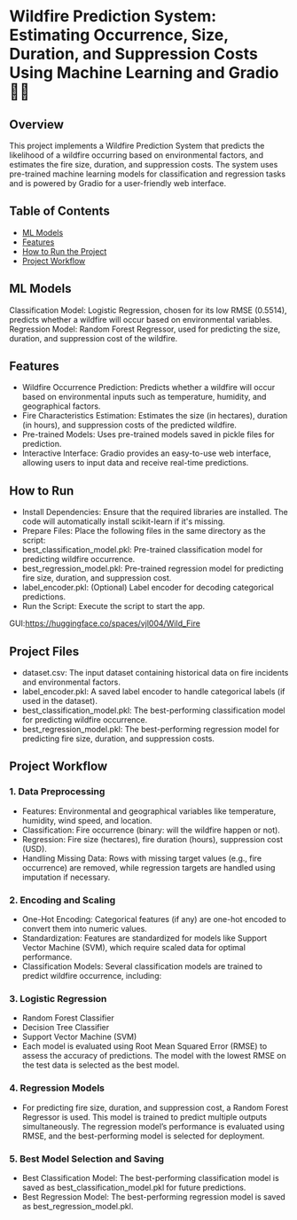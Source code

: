 # Wildfire Prediction System: Estimating Occurrence, Size, Duration, and Suppression Costs Using Machine Learning and Gradio 🌳🔥
## Overview
This project implements a Wildfire Prediction System that predicts the likelihood of a wildfire occurring based on environmental factors, and estimates the fire size, duration, and suppression costs. The system uses pre-trained machine learning models for classification and regression tasks and is powered by Gradio for a user-friendly web interface.

## Table of Contents
- [ML Models](#ML-Models)
- [Features](#Features)
- [How to Run the Project](#How-to-Run)
- [Project Workflow](#Project-Workflow)

## ML Models
Classification Model: Logistic Regression, chosen for its low RMSE (0.5514), predicts whether a wildfire will occur based on environmental variables.
Regression Model: Random Forest Regressor, used for predicting the size, duration, and suppression cost of the wildfire.

## Features
- Wildfire Occurrence Prediction: Predicts whether a wildfire will occur based on environmental inputs such as temperature, humidity, and geographical factors.
- Fire Characteristics Estimation: Estimates the size (in hectares), duration (in hours), and suppression costs of the predicted wildfire.
- Pre-trained Models: Uses pre-trained models saved in pickle files for prediction.
- Interactive Interface: Gradio provides an easy-to-use web interface, allowing users to input data and receive real-time predictions.

## How to Run
- Install Dependencies: Ensure that the required libraries are installed. The code will automatically install scikit-learn if it's missing.
- Prepare Files: Place the following files in the same directory as the script:
- best_classification_model.pkl: Pre-trained classification model for predicting wildfire occurrence.
- best_regression_model.pkl: Pre-trained regression model for predicting fire size, duration, and suppression cost.
- label_encoder.pkl: (Optional) Label encoder for decoding categorical predictions.
- Run the Script: Execute the script to start the app.

GUI:https://huggingface.co/spaces/vjl004/Wild_Fire

## Project Files
- dataset.csv: The input dataset containing historical data on fire incidents and environmental factors.
- label_encoder.pkl: A saved label encoder to handle categorical labels (if used in the dataset).
- best_classification_model.pkl: The best-performing classification model for predicting wildfire occurrence.
- best_regression_model.pkl: The best-performing regression model for predicting fire size, duration, and suppression costs.

## Project Workflow
### 1. Data Preprocessing
- Features: Environmental and geographical variables like temperature, humidity, wind speed, and location.
- Classification: Fire occurrence (binary: will the wildfire happen or not).
- Regression: Fire size (hectares), fire duration (hours), suppression cost (USD).
- Handling Missing Data: Rows with missing target values (e.g., fire occurrence) are removed, while regression targets are handled using imputation if necessary.

### 2. Encoding and Scaling
- One-Hot Encoding: Categorical features (if any) are one-hot encoded to convert them into numeric values.
- Standardization: Features are standardized for models like Support Vector Machine (SVM), which require scaled data for optimal performance.
- Classification Models: Several classification models are trained to predict wildfire occurrence, including:

### 3. Logistic Regression
- Random Forest Classifier
- Decision Tree Classifier
- Support Vector Machine (SVM)
- Each model is evaluated using Root Mean Squared Error (RMSE) to assess the accuracy of predictions. The model with the lowest RMSE on the test data is selected as the best model.

### 4. Regression Models
- For predicting fire size, duration, and suppression cost, a Random Forest Regressor is used. This model is trained to predict multiple outputs simultaneously. The regression model’s performance is evaluated using RMSE, and the best-performing model is selected for deployment.

### 5. Best Model Selection and Saving
- Best Classification Model: The best-performing classification model is saved as best_classification_model.pkl for future predictions.
- Best Regression Model: The best-performing regression model is saved as best_regression_model.pkl.
